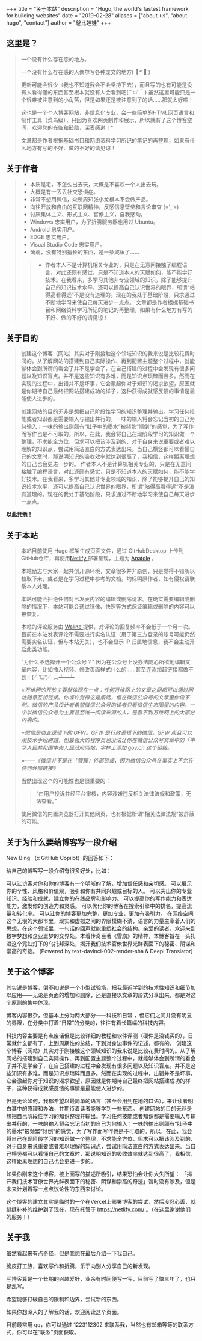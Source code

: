 +++
title = "关于本站"
description = "Hugo, the world's fastest framework for building websites"
date = "2019-02-28"
aliases = ["about-us", "about-hugo", "contact"]
author = "爸比娃娃"
+++

## 这里是？

>一个没有什么存在感的地方。
>
>一个没有什么存在感的人偶尔写各种废文的地方( ॑꒳ ॑ )
>
>更新可能会很少（我也不知道我会不会坚持下去），而且写的也有可能是没有人看得懂的东西甚至根本就没有人会看到吧(´ﾟωﾟ｀) 虽然这里可能只是一个很难被注意到的小角落，但是如果还是被注意到了的话……那就太好啦！
>
>这也是一个个人博客网站，非信息化专业，会一些简单的HTML网页语言和制作工具（菜鸟级），只因为喜欢网页制作和展示，所以就有了这个博客空间，欢迎您的光临和鼓励，深表感谢！*
>
>文章都是作者根据基础书目和网络资料学习所记的笔记的再整理，如果有什么地方有写的不好、做的不好的请见谅！

## 关于作者
>
> - 本质是宅，不怎么出去玩，大概是不喜欢一个人出去玩。
> - 大概是有一丢丢社交恐惧症。
> - 非常不想用微信，众所周知张小龙根本不会做产品。
> - 向往开放和自由的互联网精神，反感信息壁垒和言论审查 (=’_‘=)
> - 讨厌集体主义、形式主义、官僚主义，自我感动。
> - Windows 忠实用户，为了折腾服务器也用过 Ubuntu。
> - Android 忠实用户。
> - EDGE 忠实用户。
> - Visual Studio Code 忠实用户。
> - 蒟蒻，没有特别擅长的东西，是一条咸鱼了……
>> - 作者本人不是计算机相关专业的，只是在无意间接触了编程语言，对此还颇有感觉，只是不知道本人的天赋如何，能不能学好技术。在我看来，多学习其他非专业领域的知识，除了能够提升自己的知识技术水平，还可以提高自己认识世界的眼界，所谓“站得高看得远”不是没有道理的。现在的我处于基础阶段，只求通过不断地学习来使自己每天进步一点点。
文章都是作者根据基础书目和网络资料学习所记的笔记的再整理，如果有什么地方有写的不好、做的不好的请见谅！

## 关于目的

>创建这个博客（网站）其实对于刚接触这个领域知识的我来说是比较花费时间的。从了解网站的搭建到自己实际操作、再到配置主题整个过程中，就能够体会到所谓的看会了并不是学会了，在自己搭建的过程中会发现有很多问题以及知识盲点。并不是这些知识有多难，而是知识点琐碎而且多。然而在实现的过程中，出错并不是坏事，它会激起你对于知识的渴求欲望，原因就是你期待自己最终把网站搭建成功的样子，这种获得成就感反馈的事情是最能使人进步的。
>
>创建网站的目的无非是想把自己阶段性学习的知识整理并输出。学习任何技能或者知识都是需要输入与输出并行的，一味的输入将会忘记当初的自己为何输入；一味的输出则颇有“肚子中的墨水”被频繁“倾倒”的感觉，为了写作而写作也是不可取的。所以，在此，我会将自己在现阶段学习的知识做一个整理，不求能全方位，但求可以把该涉及到的、对于自身来说重要或者难以理解的知识点，尝试用简洁直白的方式表达出来。当自己横竖都可以看懂自己的文章时，那说明知识的吸收效率就达到很高了，我相信，这样距离理想的自己也会更进一步的。
作者本人不是计算机相关专业的，只是在无意间接触了编程语言，对此还颇有感觉，只是不知道本人的天赋如何，能不能学好技术。在我看来，多学习其他非专业领域的知识，除了能够提升自己的知识技术水平，还可以提高自己认识世界的眼界，所谓“站得高看得远”不是没有道理的。现在的我处于基础阶段，只求通过不断地学习来使自己每天进步一点点。

**以此共勉！**

 ## 关于本站

>本站目前使用 Hugo 框架生成页面文件，通过 GitHubDesktop 上传到 GitHub仓库，再使用[Netlify ](https://netlify.com/)部署呈现，主题为 [Anatole](https://github.com/lxndrblz/anatole) 。
>
>本站励志与大家一起共创开源环境，文章很多并非原创，只是觉得不错所以拉取下来，或者是在学习过程中参考的文档。均标明原作者，如有侵权请联系本人处理。
>
>本站可能会拒绝任何对已发表内容的编辑或删除请求。在确实需要编辑或删除的情况下，本站可能会通过镜像、快照等方式保证编辑或删除的内容可以被恢复。
>
>本站的评论服务由 [Waline ](https://waline.js.org/)提供，对评论的回复频率不会低于一个月一次。目前在本站发表评论不需要进行实名认证（用于第三方登录的账号可能仍然需要实名认证，但与本站无关），也不会显示 IP 归属地信息，我不会主动开启此类功能。
>
>“为什么不选择开一个公众号？” 因为在公众号上没办法随心所欲地编辑文章内容，比如插入视频、修改页面样式什么的……甚至连添加超链接都做不到！(╯‵□′)╯︵┻━┻
>
>*=万维网的开放主要就体现在一点：任何万维网上的文章之间都可以通过网址随意互相链接。你或许觉得这是废话，但在微信公众号的文章里你做不到。微信的产品设计者希望微信公众号的读者只看微信生态圈里的内容。一个以微信公众号为主要甚至唯一阅读来源的人，是看不到万维网上的大部分内容的。*
>
>*=微信是商业逻辑下的 GFW。GFW 是行政逻辑下的微信。GFW 尚且可以用技术手段跨越，但最强大的程序员也没法让你在微信公众号文章中的「中华人民共和国中央人民政府网站」字样上添加 gov.cn 这个链接。*
>
>*=——《微信并不是在「管理」外部链接，因为微信公众号在事实上不允许任何外部链接》*
>
>当然出现这个的可能性也是很重要的：
>
>> “由用户投诉并经平台审核，内容涉嫌违反相关法律法规和政策，无法查看。”
>
>使用微信的内置浏览器打开其他网页，也有根据所谓“相关法律法规”被屏蔽的可能。

## 关于为什么要给博客写一段介绍

New Bing （x GitHub Copilot）的回答如下：

给自己的博客写一段介绍有很多好处，比如：

可以让访客对你和你的博客有一个明晰的了解，增加信任感和亲切感。
可以展示你的个性、风格和价值观，吸引和你有共同兴趣或目标的人。
可以突出你的专业知识、经验和成就，建立你的在线品牌和影响力。
可以提高你的写作能力和表达能力，激发你的创造力和灵感。
可以优化你的博客在搜索引擎中的排名，提高流量和转化率。
可以让你的博客更加完整，更加专业，更加有吸引力。
在网络空间这个无垠的大都市里，现实和虚拟之间的界限模糊不清，语言的力量主宰着人们的思想，在这个领域里，一句话的回声就能重塑社会的结构。亲爱的读者，欢迎来到数字梦想和企业噩梦的交界处。本着传奇巨著《雪崩》的精神，本博客旨在一头扎进这个霓虹灯下的乌托邦深处，揭开我们技术官僚世界光鲜表面下的秘密、阴谋和崇高的奇迹。 (Powered by text-davinci-002-render-sha & Deepl Translator)

## 关于这个博客

其实说是博客，倒不如说是一个小型试验场，把我最近学到的技术性知识和细节加以应用——无论是页面的增加和删除，还是直接以文章的形式分享出来，都是对这个原则的集中体现。

博客内容很杂，但基本上分为两大部分——科技和日常 ，但它们之间并没有明显的界限，在分类中打着“日常”的分类的，往往有着长篇幅的科技内容。

科技内容主要是有点废话但是比较详细的教程和软件评测（硬件是没钱买的），日常就什么都有了，上到周期性的总结，下到对身边事件的记述，都有的。
创建这个博客（网站）其实对于刚接触这个领域知识的我来说是比较花费时间的。从了解网站的搭建到自己实际操作、再到配置主题整个过程中，就能够体会到所谓的看会了并不是学会了，在自己搭建的过程中会发现有很多问题以及知识盲点。并不是这些知识有多难，而是知识点琐碎而且多。然而在实现的过程中，出错并不是坏事，它会激起你对于知识的渴求欲望，原因就是你期待自己最终把网站搭建成功的样子，这种获得成就感反馈的事情是最能使人进步的。

但是无论如何，我都希望以最简单的语言（甚至会用到在地的口语），来让读者明白其中的原理和办法，并期待着读者能够学到一些东西。
创建网站的目的无非是想把自己阶段性学习的知识整理并输出。学习任何技能或者知识都是需要输入与输出并行的，一味的输入将会忘记当初的自己为何输入；一味的输出则颇有“肚子中的墨水”被频繁“倾倒”的感觉，为了写作而写作也是不可取的。所以，在此，我会将自己在现阶段学习的知识做一个整理，不求能全方位，但求可以把该涉及到的、对于自身来说重要或者难以理解的知识点，尝试用简洁直白的方式表达出来。当自己横竖都可以看懂自己的文章时，那说明知识的吸收效率就达到很高了，我相信，这样距离理想的自己也会更进一步的。

如果你刚来这个博客，被上面写的描述所吸引，结果恐怕会让你大失所望： 「揭开我们技术官僚世界光鲜表面下的秘密、阴谋和崇高的奇迹」暂时没有涉及，但是未来计划着写一点点议论性的东西来讨论。

这个博客的建立其实是临时的一个在Vercel上部署博客的尝试，然后没忍心丢，就缝缝补补的维护到了现在，现在托管于 https://netlify.com/ 。（在这里谢谢他们的服务！）

## 关于我

虽然看起来有点奇怪，但是我想在最后介绍一下我自己。

脆皮打工族，喜欢写作和折腾，乐于向别人分享自己的新发现。

写博客算是一个长期的兴趣爱好，业余有时间便写一写，目前写了快三年了，也只是乱写。

希望能够打破自己的限制和边界，尝试新的东西。

如果你想深入的了解我的话，欢迎阅读这个页面。

目前最常用 qq，你可以通过 1223112302 来联系我，当然也有邮箱等等的联系方式，你可以在“联系”页面获取。